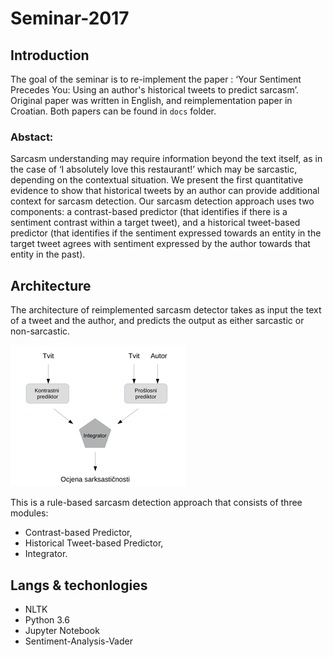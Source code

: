 # Seminar-2017

## Introduction

The goal of the seminar is to re-implement the paper : ‘Your Sentiment
Precedes You: Using an author's
historical tweets to predict
sarcasm’. Original paper was written in English, and reimplementation paper in Croatian. Both papers can be found in `docs` folder.

### Abstact:

Sarcasm understanding may require information beyond the text itself, as in the
case of ‘I absolutely love this restaurant!’
which may be sarcastic, depending on the
contextual situation. We present the first
quantitative evidence to show that historical tweets by an author can provide additional context for sarcasm detection. Our sarcasm detection approach uses two components: a contrast-based predictor (that
identifies if there is a sentiment contrast
within a target tweet), and a historical
tweet-based predictor (that identifies if the
sentiment expressed towards an entity in
the target tweet agrees with sentiment expressed by the author towards that entity in
the past).

## Architecture
The architecture of reimplemented sarcasm detector takes as input the text of a
tweet and the author, and predicts the output as either sarcastic or non-sarcastic.

![](assets/arh_resized.png)


This is a rule-based
sarcasm detection approach that consists of three
modules:

* Contrast-based Predictor,
* Historical Tweet-based Predictor,
* Integrator.

## Langs & techonlogies

* NLTK
* Python 3.6
* Jupyter Notebook
* Sentiment-Analysis-Vader